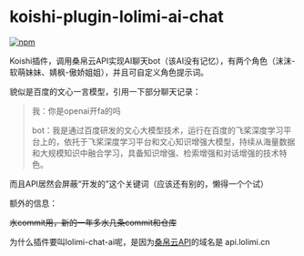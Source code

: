 # koishi-plugin-lolimi-ai-chat

[![npm](https://img.shields.io/npm/v/koishi-plugin-lolimi-ai-chat?style=flat-square)](https://www.npmjs.com/package/koishi-plugin-lolimi-ai-chat)

Koishi插件，调用桑帛云API实现AI聊天bot（该AI没有记忆），有两个角色（沫沫-软萌妹妹、婧枫-傲娇姐姐），并且可自定义角色提示词。

貌似是百度的文心一言模型，引用一下部分聊天记录：

> 我：你是openai开fa的吗
>
> bot：我是通过百度研发的文心大模型技术，运行在百度的飞桨深度学习平台上的，依托于飞桨深度学习平台和文心知识增强大模型，持续从海量数据和大规模知识中融合学习，具备知识增强、检索增强和对话增强的技术特色。

而且API居然会屏蔽“开发的”这个关键词（应该还有别的，懒得一个个试）

额外的信息：

~~水commit用，新的一年多水几条commit和仓库~~

为什么插件要叫lolimi-chat-ai呢，是因为[桑帛云API](https://api.lolimi.cn)的域名是 api.lolimi.cn

